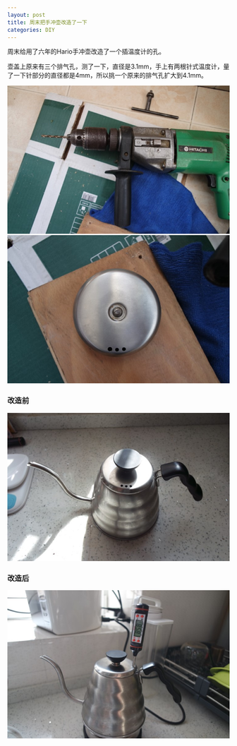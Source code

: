 ```yaml
---
layout: post
title: 周末把手冲壶改造了一下
categories: DIY
---
```


周末给用了六年的Hario手冲壶改造了一个插温度计的孔。

壶盖上原来有三个排气孔，测了一下，直径是3.1mm，手上有两根针式温度计，量了一下针部分的直径都是4mm，所以挑一个原来的排气孔扩大到4.1mm。

![](/assets/img/hario/hario3.jpg)
![](/assets/img/hario/hario4.jpg)

### 改造前

![](/assets/img/hario/hario1.jpg)

### 改造后

![](/assets/img/hario/hario2.jpg)